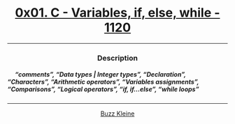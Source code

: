 # [<center>0x01. C - Variables, if, else, while - 1120</center>](https://intranet.hbtn.io/projects/1120#quiz-completed)
 ---
 ### <center>Description</center> 
 ##### &emsp; “comments”, “Data types | Integer types”, “Declaration”, “Characters”, “Arithmetic operators”, “Variables assignments”, “Comparisons”, “Logical operators”, “if, if…else”, “while loops”
 ---
 [<center>Buzz Kleine</center>](github.com/conkobar)
